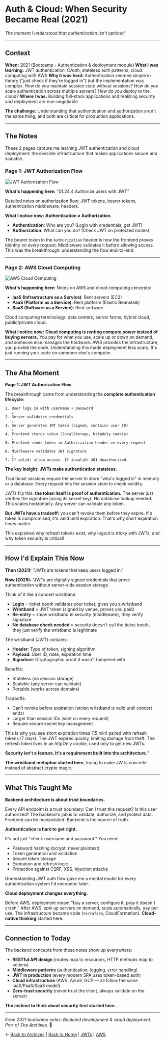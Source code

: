 # Auth & Cloud: When Security Became Real (2021)

_The moment I understood that authentication isn't optional_

---

## Context

**When:** 2021 (Bootcamp - Authentication & deployment module)
**What I was learning:** JWT authentication, OAuth, stateless auth patterns, cloud computing with AWS
**Why it was hard:** Authentication seemed simple in theory ("just check if they're logged in") but the implementation was complex. How do you maintain session state without sessions? How do you scale authentication across multiple servers? How do you deploy to the cloud?
**Where I was:** Building full-stack applications and realizing security and deployment are non-negotiable

**The challenge:** Understanding that authentication and authorization aren't the same thing, and both are critical for production applications.

---

## The Notes

These 2 pages capture me learning JWT authentication and cloud deployment: the invisible infrastructure that makes applications secure and scalable.

### Page 1: JWT Authorization Flow
![JWT Authorization Flow](./01-jwt-authorization-flow.jpeg)

**What's happening here:**
"01.24.4 Authorize users with JWT"

Detailed notes on authorization flow: JWT tokens, bearer tokens, authentication middleware, headers.

**What I notice now:**
**Authentication ≠ Authorization.**
- **Authentication**: Who are you? (Login with credentials, get JWT)
- **Authorization**: What can you do? (Check JWT on protected routes)

The bearer token in the `Authorization` header is how the frontend proves identity on every request. Middleware validates it before allowing access. This was the breakthrough: understanding the flow end-to-end.

---

### Page 2: AWS Cloud Computing
![AWS Cloud Computing](./02-aws-cloud-computing.jpeg)

**What's happening here:**
Notes on AWS and cloud computing concepts:
- **IaaS (Infrastructure as a Service)**: Rent servers (EC2)
- **PaaS (Platform as a Service)**: Rent platform (Elastic Beanstalk)
- **SaaS (Software as a Service)**: Rent software

Cloud computing terminology: data centers, server farms, hybrid cloud, public/private cloud.

**What I notice now:**
**Cloud computing is renting compute power instead of buying servers.** You pay for what you use, scale up or down on demand, and someone else manages the hardware. AWS provides the infrastructure; you provide the code. Understanding this made deployment less scary. It's just running your code on someone else's computer.

---

## The Aha Moment

**Page 1: JWT Authorization Flow**

The breakthrough came from understanding the **complete authentication lifecycle**:

```
1. User logs in with username + password
   ↓
2. Server validates credentials
   ↓
3. Server generates JWT token (signed, contains user ID)
   ↓
4. Frontend stores token (localStorage, httpOnly cookie)
   ↓
5. Frontend sends token in Authorization header on every request
   ↓
6. Middleware validates JWT signature
   ↓
7. If valid: allow access. If invalid: 401 Unauthorized.
```

**The key insight: JWTs make authentication stateless.**

Traditional sessions require the server to store "who's logged in" in memory or a database. Every request hits the session store to check validity.

JWTs flip this: **the token itself is proof of authentication.** The server just verifies the signature (using its secret key). No database lookup needed. This scales horizontally. Any server can validate any token.

**But JWTs have a tradeoff:** you can't revoke them before they expire. If a token is compromised, it's valid until expiration. That's why short expiration times matter.

This explained why refresh tokens exist, why logout is tricky with JWTs, and why token security is critical!

---

## How I'd Explain This Now

**Then (2021):**
"JWTs are tokens that keep users logged in."

**Now (2025):**
"JWTs are digitally signed credentials that prove authentication without server-side session storage.

Think of it like a concert wristband:
- **Login** = ticket booth validates your ticket, gives you a wristband
- **Wristband** = JWT token (signed by venue, proves you paid)
- **Re-entry** = show wristband to security (middleware), they verify signature
- **No database check needed** = security doesn't call the ticket booth, they just verify the wristband is legitimate

The wristband (JWT) contains:
- **Header**: Type of token, signing algorithm
- **Payload**: User ID, roles, expiration time
- **Signature**: Cryptographic proof it wasn't tampered with

Benefits:
- Stateless (no session storage)
- Scalable (any server can validate)
- Portable (works across domains)

Tradeoffs:
- Can't revoke before expiration (stolen wristband is valid until concert ends)
- Larger than session IDs (sent on every request)
- Require secure secret key management

This is why you see short expiration times (15 min) paired with refresh tokens (7 days). The JWT expires quickly, limiting damage from theft. The refresh token lives in an httpOnly cookie, used only to get new JWTs.

**Security isn't a feature. It's a requirement built into the architecture.**"

**The wristband metaphor started here**, trying to make JWTs concrete instead of abstract crypto magic.

---

## What This Taught Me

**Backend architecture is about trust boundaries.**

Every API endpoint is a trust boundary: Can I trust this request? Is this user authorized? The backend's job is to validate, authorize, and protect data. Frontend can be manipulated. Backend is the source of truth.

**Authentication is hard to get right.**

It's not just "check username and password." You need:
- Password hashing (bcrypt, never plaintext)
- Token generation and validation
- Secure token storage
- Expiration and refresh logic
- Protection against CSRF, XSS, injection attacks

Understanding JWT auth flow gave me a mental model for every authentication system I'd encounter later.

**Cloud deployment changes everything.**

Before AWS, deployment meant "buy a server, configure it, pray it doesn't crash." After AWS: spin up servers on demand, scale automatically, pay per use. The infrastructure became code (`terraform`, CloudFormation). **Cloud-native thinking** started here.

---

## Connection to Today

The backend concepts from these notes show up everywhere:
- **RESTful API design** (routes map to resources, HTTP methods map to actions)
- **Middleware patterns** (authentication, logging, error handling)
- **JWT in production** (every modern SPA uses token-based auth)
- **Cloud infrastructure** (AWS, Azure, GCP — all follow the same IaaS/PaaS/SaaS model)
- **Zero-trust security** (never trust the client, always validate on the server)

**The instinct to think about security first started here.**

---

_From 2021 bootcamp notes: Backend development & cloud deployment. Part of [The Archives](../README.md)._ 🌭

← [Back to Archives](../README.md) | [Back to Home](../../README.md) | [JWTs](../../jwts/README.md) | [AWS](../../aws/README.md)
